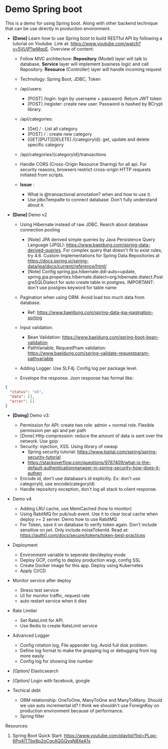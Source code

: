 # Demo Spring boot
This is a demo for using Spring boot. Along with other backend technique that can be use directly in production environment. 

- **[Done]** Learn how to use Spring boot to build RESTful API by following a tutorial on Youtube. Link at: https://www.youtube.com/watch?v=5VUjP1wMqoE. Overview of content:
    - Follow MVC architecture: **Repository** (Model) layer will talk to database, **Service** layer will implement business logic and call Repository. **Resource** (Controller) layer will handle incoming request 
    - Technology: Spring Boot, JDBC, Token
    - /api/users:
      - [POST] /login: login by username + password. Return JWT token
      - [POST] /register: create new user. Password is hashed by BCrypt library. 
    - /api/categories:
      - [Get] / : List all category 
      - [POST] / : create new category 
      - [GET][PUT][DELETE] /{categoryId}: get, update and delete specific category 
    - /api/categories/{categoryId}/transactions
    - Handle CORS (Cross-Origin Resource Sharing) for all api. For security reasons, browsers restrict cross-origin HTTP requests initiated from scripts. 

  - **Issue** :
      - What is @transactional annotation? when and how to use it.
      - Use jdbcTempalte to connect database. Don't fully understand about it.
    
- **[Done]** Demo v2
    - Using Hibernate instead of raw JDBC. Rearch about database connection pooling
      - [Note] JPA derived simple queries by Java Persistence Query Language (JPQL): https://www.baeldung.com/spring-data-derived-queries. For complex query that doesn't fit to exist rules, try 4.6. Custom Implementations for Spring Data Repositories at https://docs.spring.io/spring-data/jpa/docs/current/reference/html/
      - [Note] Config spring.jpa.hibernate.ddl-auto=update, spring.jpa.properties.hibernate.dialect=org.hibernate.dialect.PostgreSQLDialect for auto create table in postgres. IMPORTANT: don't use postgres keyword for table name

    - Pagination when using ORM. Avoid load too much data from database.
      - Ref: https://www.baeldung.com/spring-data-jpa-pagination-sorting
    - Input validation.
      - Bean Validation: https://www.baeldung.com/spring-boot-bean-validation
      - PathVariable, RequestPram validation: https://www.baeldung.com/spring-validate-requestparam-pathvariable
    - Adding Logger. Use SLF4j. Config log per package level. 
    - Envelope the response. Json response has format like: 
```json
{
  "status": "ok",
  "data": [],
  "error": []
}
```
     
     

- **[Doing]** Demo v3:
    - Permission for API: create two role: admin + normal role. Flexible permission per api and per path  
    - [Done] Http compression: reduce the amount of data is sent over the network. Use gzip
    - Security: injection, XSS. Using library of owasp
      - Spring security tutorial: https://www.toptal.com/spring/spring-security-tutorial 
      - https://stackoverflow.com/questions/9787409/what-is-the-default-authenticationmanager-in-spring-security-how-does-it-authen
    - Encode id, don't use database's id explicitly. Ex: don't use categoryId, use encode(categoryId)
    - Handle repository exception, don't log all stack to client response.
  
- Demo v4
  - Adding LRU cache, use MemCached (how to monitor)
  - Using RabitMQ for pub/sub event. Use it to clear local cache when deploy >= 2 server. Demo how to use RabitMQ
  - For Token, save it on database to verify token again. Don't include sensitive on jwt. Only include noiseTokenId. Read at: https://auth0.com/docs/secure/tokens/token-best-practices

- Deployment
    - Environment variable to seperate dev/deploy mode
    - Deploy GCP, config to deploy production wsgi, config SSL
    - Create Docker image for this app. Deploy using Kubernetes
    - Apply CI/CD

- Monitor service after deploy
    - Stress test service
    - UI for monitor traffic, request rate
    - auto restart service when it dies

- Rate Limiter
    - Set RateLimit for API.
    - Use Redis to create RateLimit service

- Advanced Logger
    - Config rotation log, File appender log. Avoid full disk problem.
    - Define log format to make the grepping log or debugging from log more easily
    - Config log for showing line number

- *[Option]* Elasticsearch
- *[Option]* Login with facebook, google
- Techical debt
  - ORM relationship: OneToOne, ManyToOne and ManyToMany. Should we use auto incremental id? I think we shouldn't use ForeignKey on production environment because of performance.
  - Spring filter

Resources:
1. Spring Boot Quick Start: https://www.youtube.com/playlist?list=PLqq-6Pq4lTTbx8p2oCgcAQGQyqN8XeA1x